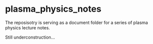 # plasma_physics_notes

The reposisotry is serving as a document folder for a series of plasma physics lecture notes. 

Still underconstruction...
